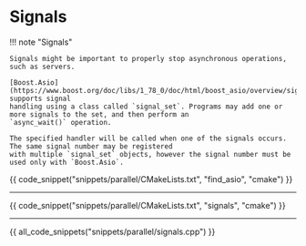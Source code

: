 # Signals

!!! note "Signals"

    Signals might be important to properly stop asynchronous operations, such as servers.

    [Boost.Asio](https://www.boost.org/doc/libs/1_78_0/doc/html/boost_asio/overview/signals.html) supports signal 
    handling using a class called `signal_set`. Programs may add one or more signals to the set, and then perform an
    `async_wait()` operation. 

    The specified handler will be called when one of the signals occurs. The same signal number may be registered
    with multiple `signal_set` objects, however the signal number must be used only with `Boost.Asio`.

{{ code_snippet("snippets/parallel/CMakeLists.txt", "find_asio", "cmake") }}

<hr>

{{ code_snippet("snippets/parallel/CMakeLists.txt", "signals", "cmake") }}

<hr>

{{ all_code_snippets("snippets/parallel/signals.cpp") }}

